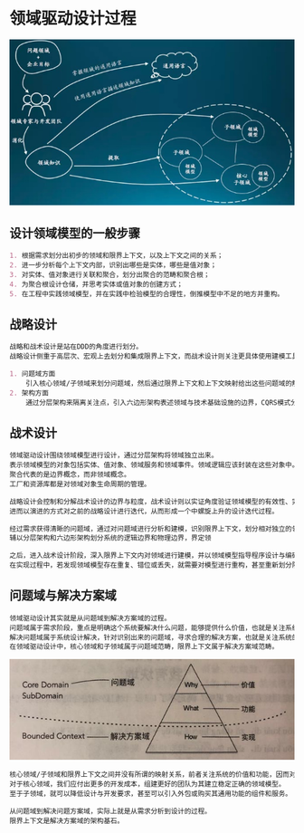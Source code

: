 # 领域驱动设计过程

![](_pic/DDD-WorkFlow.png)

## 设计领域模型的一般步骤
```md
1. 根据需求划分出初步的领域和限界上下文，以及上下文之间的关系；
2. 进一步分析每个上下文内部，识别出哪些是实体，哪些是值对象；
3. 对实体、值对象进行关联和聚合，划分出聚合的范畴和聚合根；
4. 为聚合根设计仓储，并思考实体或值对象的创建方式；
5. 在工程中实践领域模型，并在实践中检验模型的合理性，倒推模型中不足的地方并重构。
```

## 战略设计
```md
战略和战术设计是站在DDD的角度进行划分。
战略设计侧重于高层次、宏观上去划分和集成限界上下文，而战术设计则关注更具体使用建模工具来细化上下文。
```
```md
1. 问题域方面
    引入核心领域/子领域来划分问题域，然后通过限界上下文和上下文映射给出这些问题域的解决方案
2. 架构方面
    通过分层架构来隔离关注点，引入六边形架构表述领域与技术基础设施的边界，CQRS模式分离查询场景和命令场景。
```

## 战术设计
```md
领域驱动设计围绕领域模型进行设计，通过分层架构将领域独立出来。
表示领域模型的对象包括实体、值对象、领域服务和领域事件。领域逻辑应该封装在这些对象中。
聚合代表的是边界概念，而非领域概念。
工厂和资源库都是对领域对象生命周期的管理。
```
```md
战略设计会控制和分解战术设计的边界与粒度，战术设计则以实证角度验证领域模型的有效性、完整性和一致性，
进而以演进的方式对之前的战略设计进行迭代，从而形成一个中螺旋上升的设计迭代过程。
```
```md
经过需求获得清晰的问题域，通过对问题域进行分析和建模，识别限界上下文，划分相对独立的领域，通过上下文映射建立它们之间的关系，
辅以分层架构和六边形架构划分系统的逻辑边界和物理边界，界定领
```
```md
之后，进入战术设计阶段，深入限界上下文内对领域进行建模，并以领域模型指导程序设计与编码实现。
在实现过程中，若发现领域模型存在重复、错位或丢失，就需要对模型进行重构，甚至重新划分限界上下文。
```
## 问题域与解决方案域
```md
领域驱动设计其实就是从问题域到解决方案域的过程。
问题域属于需求阶段，重点是明确这个系统要解决什么问题，能够提供什么价值，也就是关注系统的What和why。
解决问题域属于系统设计解决，针对识别出来的问题域，寻求合理的解决方案，也就是关注系统的How。
在领域驱动设计中，核心领域和子领域属于问题域范畴，限界上下文属于解决方案域范畴。
```
![](_pic/domain.jpeg)
```md
核心领域/子领域和限界上下文之间并没有所谓的映射关系，前者关注系统的价值和功能，因而对它们的识别，只限于从业务上对他们的分解。
对于核心领域，我们应付出更多的开发成本，组建更好的团队为其建立稳定正确的领域模型。
至于子领域，就可以降低设计与开发要求，甚至可以引入外包或购买其通用功能的组件和服务。
```
```md
从问题域到解决问题方案域，实际上就是从需求分析到设计的过程。
限界上下文是解决方案域的架构基石。
```